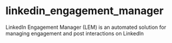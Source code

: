 # linkedin_engagement_manager
LinkedIn Engagement Manager (LEM) is an automated solution for managing engagement and post interactions on LinkedIn
